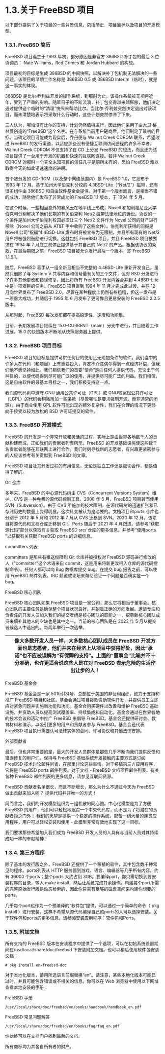 # 1.3.关于 FreeBSD 项目

以下部分提供了关于项目的一些背景信息，包括简史、项目目标以及项目的开发模型。

### 1.3.1. FreeBSD 简历

FreeBSD 项目诞生于 1993 年初，部分原因是非官方 386BSD 补丁包的最后 3 位协调员： Nate Williams，Rod Grimes 和 Jordan Hubbard 的构想。

项目最初的目标是生成 386BSD 的中间快照，以解决补丁包机制无法解决的一些问题。该项目的早期工作名称是 386BSD 0.5 或 386BSD Interim（临时），就是这一事实的体现。

386BSD 是比尔·乔利兹开发的操作系统，到那时为止，该操作系统被无视将近一年，受到了严重的影响。随着日子的不断流淌，补丁包变得越来越膨胀，他们决定通过提供这个临时的“清理”快照来帮助比尔。当比尔·乔利兹突然决定退出对该项目，而未清楚地表示将采取什么行动时，这些计划突然停滞了下来。

三人认为，哪怕没有比尔的支持，计划仍然值得进行，因此他们采用了由大卫·格林曼创造的“FreeBSD”这个名字。在与系统当前用户磋商后，他们制定了最初的目标。当确定项目可能成为现实后，乔丹便与 Walnut Creek CDROM 联系，希望改进 FreeBSD 的发行渠道，以适应那些没有便捷互联网访问途径的许多不幸者。Walnut Creek CDROM 不仅支持了在 CD 上分发 FreeBSD 的想法，而且还为该项目提供了一台用于开发的机器和快速的互联网连接。若非 Walnut Creek CDROM 对那时一个完全未知项目的信任几乎是前所未有的，恐怕 FreeBSD 难以取得今天的如此迅速速度的进展。

首个被分发的 CD-ROM（以及整个网络范围内）是 FreeBSD 1.0，它发布于 1993 年 12 月。基于加州大学伯克利分校的 4.3BSD-Lite（“Net/2”）磁带，还有很多组件由 386BSD 和自由软件基金会提供。对于第一个版本而言，是相当不错的成功，随后他们发布了非常成功的 FreeBSD 1.1 版本，于 1994 年 5 月。

在这个时候，一些相当意外的暴风云在地平线上形成，Novell 和加利福尼亚大学伯克利分别解决了他们长期的有关伯克利 Net/2 磁带法律地位的诉讼。协议的一个条件是加州大学伯克利校园必须让三个 Net/2 文件作为 Novel 公司的财产进行移除（Novel 公司之前从 AT&T 手中收购了这些文件）。伯克利所获得的回报是 Novell 公司“祝福”4.4BSD-Lite 发布时将被宣布为无限制，并且所有现有的 Net/2 用户将被强烈鼓励进行切换。这就包括 FreeBSD 项目，并且 FreeBSD 项目被要求在 1994 年 7 月底之前停止提供基于其自己的 Net/2 的产品。根据该协议的条款，在最后期限之前，FreeBSD 项目被允许发行最后一个版本，即 FreeBSD 1.1.5.1。

随后，FreeBSD 着手从一组全新且相当不完整的 4.4BSD-Lite 重新开发自己。虽然只删除了与 System V 共享内存和信号量有关的三个文件，但对 BSD 分发进行了许多其他更改和错误修复，因此将所有 FreeBSD 开发内容合并到 4.4BSD-Lite 中是一项艰巨的任务。FreeBSD 项目直到 1994 年 11 月才完成此过渡，并在 12 月向世界发布了 FreeBSD 2.0。尽管在某种程度上仍然有些粗糙，但这一发布是一项重大成功，并随后于 1995 年 6 月发布了更可靠且更易安装的 FreeBSD 2.0.5 版本。

从那时起，FreeBSD 每次发布都在提高稳定性、速度和功能集。

目前，长期发展项目继续在 15.0-CURRENT（main）分支中进行，并且随着工作进展，15.0 的快照版本不断地从快照服务器上提供。

### 1.3.2. FreeBSD 项目目标

FreeBSD 项目的目标是提供可供任何目的使用且无附加条件的软件。我们当中的许多人在代码（和项目）上有重要投入，肯定不介意偶尔得到一点经济补偿，但我们绝不愿坚持如此。我们相信我们的首要“使命”是向任何人提供代码，无论出于何种目的，以便代码得到尽可能广泛的使用，并提供尽可能广泛的利益。我们相信，这是自由软件的最基本目标之一，我们积极支持这一点。

我们源代码树中遵守 GNU 通用公共许可证（GPL）或 GNU较宽松公共许可证（LGPL）的代码会稍微附加一些条款（尽管哪怕是要求强制开源，而非通常的闭源）。由于商业使用 GPL 软件可能出现的额外复杂性，我们在合理的情况下更倾向于接受以较为放松的 BSD 许可证提交的软件。

### 1.3.3. FreeBSD 开发模式

FreeBSD 的开发是一个非常开放和灵活的过程，实际上是由世界各地数千人的贡献构建而成，正如我们的贡献者列表所示。FreeBSD 的开发基础设施使这些数千名贡献者能够在互联网上进行合作。我们时刻寻找新的志愿者，有兴趣更紧密参与的人应该参考有关贡献到 FreeBSD 的文章。

FreeBSD 项目及其开发过程的有用信息，无论是独立工作还是密切合作，都是值得了解的。

 Git 仓库

多年来，FreeBSD 的中心源代码树由 CVS（Concurrent Versions System）维护。CVS 是一种免费的源代码控制工具。2008 年 6 月，FreeBSD 项目转而使用 SVN（Subversion）。由于 CVS 所施加的技术限制，在源代码树的迅速扩张和已存储历史的数量上变得明显，这次转变被认为是必要的。文档项目和ports 仓库也分别于 2012 年 5 月和 2012 年 7 月从 CVS 迁移到 SVN。2020 年 12 月，该项目将源代码和文档仓库迁移到 Git，Ports 随后于 2021 年 4 月跟进。请参考“获取源代码”部分以获取有关获取 FreeBSD src/ 仓库的更多信息，并参考“使用ports ”以获取有关获取 FreeBSD ports 的详细信息。

 committers 列表

committers 是那些有推送权限到 Git 仓库并被授权对 FreeBSD 源码进行修改的人（"committer"这个术语来自 commit，这是用来将新更改带入仓库的源代码控制命令）。任何人都可以向 Bug 数据库提交 bug。在提交 bug 报告之前，可以使用 FreeBSD 邮件列表、IRC 频道或论坛来帮助验证一个问题是否确实是一个 bug。

FreeBSD 核心团队

FreeBSD 核心团队如果 FreeBSD 项目是一家公司，那么它将相当于董事会。核心团队的主要任务是确保整个项目状况良好，并朝着正确的方向发展。邀请专注和负责任的开发人员加入我们的提交者组是核心团队的职能之一，招募新核心团队成员来填补其他人的空缺也是其中之一。当前的核心团队是在 2022 年 5 月从提交者候选人中选出的。每两年举行一次选举。

|  | 像大多数开发人员一样，大多数核心团队成员在 FreeBSD 开发方面也是志愿者，他们并未在经济上从项目中获得好处，因此“承诺”也不应被误解为“有保障的支持”。上面的“董事会”比喻并不十分准确，也许更适合说这些人是在对 FreeBSD 表示危险的生活作出让步的人！ |
| -- | ------------------------------------------------------------------------------------------------------------------------------------------------------------------------------------------------------------------------------------------------------ |

 FreeBSD 基金会

FreeBSD 基金会是一家 501(c)(3)号、总部位于美国的非营利组织，致力于支持和推广 FreeBSD 项目和社区。基金会通过项目拨款资助软件开发，并提供员工立即应对紧急问题并实施新功能和功能。基金会购买硬件以改善和维护 FreeBSD 基础设施，并资助人员以提高测试覆盖率、持续集成和自动化。基金会通过在世界各地的技术会议和活动中推广 FreeBSD 来倡导 FreeBSD。基金会还提供研讨会、教育材料和演示，以吸引更多的用户和贡献者参与 FreeBSD。基金会还代表 FreeBSD 项目执行需要认可法律实体的合同、许可协议和其他法律安排。

 外部贡献者

最后，但也非常重要的是，最大的开发人员群体是那些几乎不断向我们提供反馈和错误修复的用户们。保持与 FreeBSD 基础系统开发接触的主要方式是订阅 FreeBSD 技术讨论邮件列表，在那里讨论这些事情。对于移植第三方应用程序，它将是 FreeBSD ports 邮件列表。对于文档 - FreeBSD 文档项目邮件列表。有关各种 FreeBSD 邮件列表的更多信息，请参见互联网资源。

FreeBSD 贡献者名单很长，而且不断增长，那么为什么不通过今天为 FreeBSD 做出贡献来加入呢？ 提供代码并非唯一的方式！

简而言之，我们的开发模型组织为一组松散的同心圆。中心化模型是为了方便 FreeBSD 的用户，他们可以轻松地跟踪一个中央代码库，而不是为了将潜在的贡献者拒之门外！ 我们的愿望是提供一个稳定的操作系统，配备一组大量的连贯应用程序，用户可以轻松安装和使用 - 此模型非常有效地实现了这一目标。

我们要求那些希望加入我们成为 FreeBSD 开发人员的人具有与当前人员对其持续成功一样的奉献精神！

### 1.3.4. 第三方程序

除了基本的发行版之外，FreeBSD 还提供了一个移植的软件，其中包含数千种常见的程序。ports列表从 HTTP 服务器到游戏、语言、编辑器等几乎所有内容。约有 36000 个ports；整个ports 大约占用 3GB。要编译port，你只需切换到要安装程序的目录，输入 make install，然后让系统完成其余操作。构建每个port所需的完整原始发行版是动态检索的，因此你只需有足够的磁盘空间来构建你想要的ports。

几乎每个port也作为一个预编译的“软件包”提供，可以通过一个简单的命令（ pkg install ）进行安装，这样不希望从源代码编译自己的ports的人可以选择安装。关于软件包和ports的更多信息，请参阅安装应用程序：软件包和Ports。

### 1.3.5. 附加文档

所有支持的 FreeBSD 版本在安装程序中提供了一个选项，可以在初始系统设置期间在/usr/local/share/doc/freebsd 下安装附加文档。也可以稍后使用软件包安装文档：

```
# pkg install en-freebsd-doc
```

对于本地化版本，请用所选语言前缀替换“en”。请注意，某些本地化版本可能已过时，并且可能包含错误或不相关的信息。你可以在 Web 浏览器中使用以下网址查看本地安装的手册：

FreeBSD 手册

`/usr/local/share/doc/freebsd/en/books/handbook/handbook_en.pdf`

 FreeBSD 常见问题解答

`/usr/local/share/doc/freebsd/en/books/faq/faq_en.pdf`

你始终可以在文档门户找到最新的文档。

所有商标均为其各自所有者的财产。
